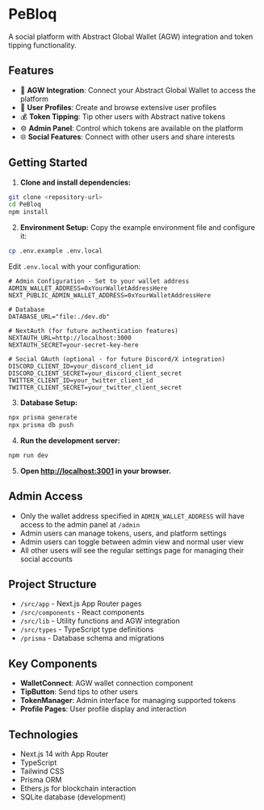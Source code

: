 # PeBloq

A social platform with Abstract Global Wallet (AGW) integration and token tipping functionality.

## Features

- 🔗 **AGW Integration**: Connect your Abstract Global Wallet to access the platform
- 👤 **User Profiles**: Create and browse extensive user profiles
- 💰 **Token Tipping**: Tip other users with Abstract native tokens
- ⚙️ **Admin Panel**: Control which tokens are available on the platform
- 🌐 **Social Features**: Connect with other users and share interests

## Getting Started

1. **Clone and install dependencies:**
```bash
git clone <repository-url>
cd PeBloq
npm install
```

2. **Environment Setup:**
Copy the example environment file and configure it:
```bash
cp .env.example .env.local
```

Edit `.env.local` with your configuration:
```env
# Admin Configuration - Set to your wallet address
ADMIN_WALLET_ADDRESS=0xYourWalletAddressHere
NEXT_PUBLIC_ADMIN_WALLET_ADDRESS=0xYourWalletAddressHere

# Database
DATABASE_URL="file:./dev.db"

# NextAuth (for future authentication features)
NEXTAUTH_URL=http://localhost:3000
NEXTAUTH_SECRET=your-secret-key-here

# Social OAuth (optional - for future Discord/X integration)
DISCORD_CLIENT_ID=your_discord_client_id
DISCORD_CLIENT_SECRET=your_discord_client_secret
TWITTER_CLIENT_ID=your_twitter_client_id
TWITTER_CLIENT_SECRET=your_twitter_client_secret
```

3. **Database Setup:**
```bash
npx prisma generate
npx prisma db push
```

4. **Run the development server:**
```bash
npm run dev
```

5. **Open [http://localhost:3001](http://localhost:3001) in your browser.**

## Admin Access

- Only the wallet address specified in `ADMIN_WALLET_ADDRESS` will have access to the admin panel at `/admin`
- Admin users can manage tokens, users, and platform settings
- Admin users can toggle between admin view and normal user view
- All other users will see the regular settings page for managing their social accounts

## Project Structure

- `/src/app` - Next.js App Router pages
- `/src/components` - React components
- `/src/lib` - Utility functions and AGW integration
- `/src/types` - TypeScript type definitions
- `/prisma` - Database schema and migrations

## Key Components

- **WalletConnect**: AGW wallet connection component
- **TipButton**: Send tips to other users
- **TokenManager**: Admin interface for managing supported tokens
- **Profile Pages**: User profile display and interaction

## Technologies

- Next.js 14 with App Router
- TypeScript
- Tailwind CSS
- Prisma ORM
- Ethers.js for blockchain interaction
- SQLite database (development)
